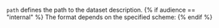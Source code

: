 
`path` defines the path to the dataset description. {% if audience == "internal" %} The format depends on the specified scheme: {% endif %}
